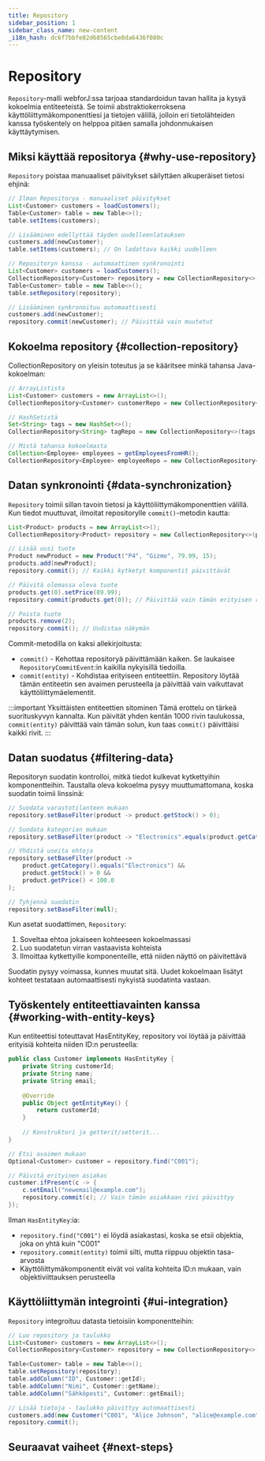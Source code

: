 ```yaml
---
title: Repository
sidebar_position: 1
sidebar_class_name: new-content
_i18n_hash: dc6f7bbfe82d68565cbe8da6436f080c
---
```

<!-- vale off -->
# Repository <DocChip chip='since' label='24.00' />
<!-- vale on -->

`Repository`-malli webforJ:ssa tarjoaa standardoidun tavan hallita ja kysyä kokoelmia entiteeteistä. Se toimii abstraktiokerroksena käyttöliittymäkomponenttiesi ja tietojen välillä, jolloin eri tietolähteiden kanssa työskentely on helppoa pitäen samalla johdonmukaisen käyttäytymisen.

## Miksi käyttää repositorya {#why-use-repository}

`Repository` poistaa manuaaliset päivitykset säilyttäen alkuperäiset tietosi ehjinä:

```java
// Ilman Repositorya - manuaaliset päivitykset
List<Customer> customers = loadCustomers();
Table<Customer> table = new Table<>();
table.setItems(customers);

// Lisääminen edellyttää täyden uudelleenlatauksen
customers.add(newCustomer);
table.setItems(customers); // On ladattava kaikki uudelleen
```

```java
// Repositoryn kanssa - automaattinen synkronointi
List<Customer> customers = loadCustomers();
CollectionRepository<Customer> repository = new CollectionRepository<>(customers);
Table<Customer> table = new Table<>();
table.setRepository(repository);

// Lisääminen synkronoituu automaattisesti
customers.add(newCustomer);
repository.commit(newCustomer); // Päivittää vain muutetut
```

## Kokoelma repository {#collection-repository}

<JavadocLink type="data" location="com/webforj/data/repository/CollectionRepository" code="true">CollectionRepository</JavadocLink> on yleisin toteutus ja se kääritsee minkä tahansa Java-kokoelman:

```java
// ArrayListista
List<Customer> customers = new ArrayList<>();
CollectionRepository<Customer> customerRepo = new CollectionRepository<>(customers);

// HashSetistä  
Set<String> tags = new HashSet<>();
CollectionRepository<String> tagRepo = new CollectionRepository<>(tags);

// Mistä tahansa kokoelmasta
Collection<Employee> employees = getEmployeesFromHR();
CollectionRepository<Employee> employeeRepo = new CollectionRepository<>(employees);
```

## Datan synkronointi {#data-synchronization}

`Repository` toimii sillan tavoin tietosi ja käyttöliittymäkomponenttien välillä. Kun tiedot muuttuvat, ilmoitat repositorylle `commit()`-metodin kautta:

```java
List<Product> products = new ArrayList<>();
CollectionRepository<Product> repository = new CollectionRepository<>(products);

// Lisää uusi tuote
Product newProduct = new Product("P4", "Gizmo", 79.99, 15);
products.add(newProduct);
repository.commit(); // Kaikki kytketyt komponentit päivittävät

// Päivitä olemassa oleva tuote  
products.get(0).setPrice(89.99);
repository.commit(products.get(0)); // Päivittää vain tämän erityisen rivin

// Poista tuote
products.remove(2);
repository.commit(); // Uudistaa näkymän
```

Commit-metodilla on kaksi allekirjoitusta:
- `commit()` - Kehottaa repositoryä päivittämään kaiken. Se laukaisee `RepositoryCommitEvent`:in kaikilla nykyisillä tiedoilla.
- `commit(entity)` - Kohdistaa erityiseen entiteettiin. Repository löytää tämän entiteetin sen avaimen perusteella ja päivittää vain vaikuttavat käyttöliittymäelementit.

:::important Yksittäisten entiteettien sitominen
Tämä erottelu on tärkeä suorituskyvyn kannalta. Kun päivität yhden kentän 1000 rivin taulukossa, `commit(entity)` päivittää vain tämän solun, kun taas `commit()` päivittäisi kaikki rivit.
:::

## Datan suodatus {#filtering-data}

Repositoryn suodatin kontrolloi, mitkä tiedot kulkevat kytkettyihin komponentteihin. Taustalla oleva kokoelma pysyy muuttumattomana, koska suodatin toimii linssinä:

```java
// Suodata varastotilanteen mukaan
repository.setBaseFilter(product -> product.getStock() > 0);

// Suodata kategorian mukaan
repository.setBaseFilter(product -> "Electronics".equals(product.getCategory()));

// Yhdistä useita ehtoja
repository.setBaseFilter(product -> 
    product.getCategory().equals("Electronics") && 
    product.getStock() > 0 && 
    product.getPrice() < 100.0
);

// Tyhjennä suodatin
repository.setBaseFilter(null);
```

Kun asetat suodattimen, `Repository`:
1. Soveltaa ehtoa jokaiseen kohteeseen kokoelmassasi
2. Luo suodatetun virran vastaavista kohteista
3. Ilmoittaa kytkettyille komponenteille, että niiden näyttö on päivitettävä

Suodatin pysyy voimassa, kunnes muutat sitä. Uudet kokoelmaan lisätyt kohteet testataan automaattisesti nykyistä suodatinta vastaan.

## Työskentely entiteettiavainten kanssa {#working-with-entity-keys}

Kun entiteettisi toteuttavat <JavadocLink type="data" location="com/webforj/data/HasEntityKey" code="true">HasEntityKey</JavadocLink>, repository voi löytää ja päivittää erityisiä kohteita niiden ID:n perusteella:

```java
public class Customer implements HasEntityKey {
    private String customerId;
    private String name;
    private String email;
    
    @Override
    public Object getEntityKey() {
        return customerId;
    }
    
    // Konstruktori ja getterit/setterit...
}

// Etsi avaimen mukaan
Optional<Customer> customer = repository.find("C001");

// Päivitä erityinen asiakas
customer.ifPresent(c -> {
    c.setEmail("newemail@example.com");
    repository.commit(c); // Vain tämän asiakkaan rivi päivittyy
});
```

Ilman `HasEntityKey`:ia:
- `repository.find("C001")` ei löydä asiakastasi, koska se etsii objektia, joka on yhtä kuin "C001"
- `repository.commit(entity)` toimii silti, mutta riippuu objektin tasa-arvosta
- Käyttöliittymäkomponentit eivät voi valita kohteita ID:n mukaan, vain objektiviittauksen perusteella

## Käyttöliittymän integrointi {#ui-integration}

`Repository` integroituu datasta tietoisiin komponentteihin:

```java
// Luo repository ja taulukko
List<Customer> customers = new ArrayList<>();
CollectionRepository<Customer> repository = new CollectionRepository<>(customers);

Table<Customer> table = new Table<>();
table.setRepository(repository);
table.addColumn("ID", Customer::getId);
table.addColumn("Nimi", Customer::getName);
table.addColumn("Sähköposti", Customer::getEmail);

// Lisää tietoja - taulukko päivittyy automaattisesti
customers.add(new Customer("C001", "Alice Johnson", "alice@example.com"));
repository.commit();
```

## Seuraavat vaiheet {#next-steps}

<DocCardList className="topics-section" />

